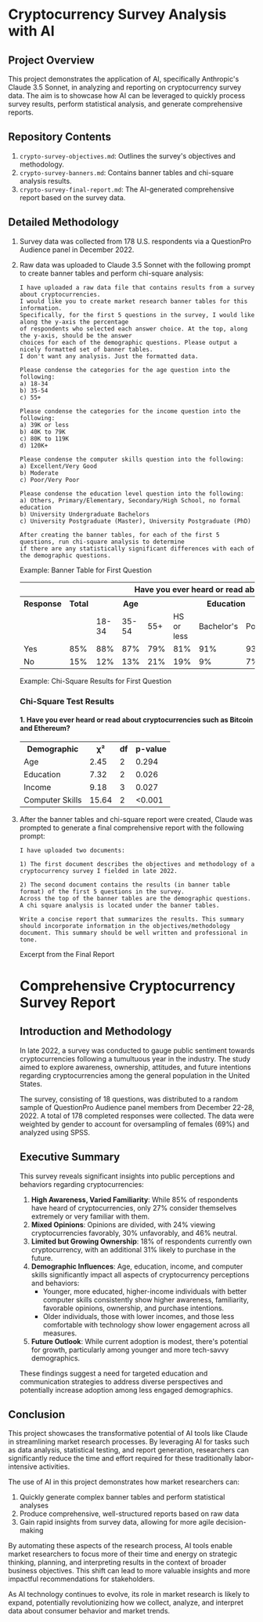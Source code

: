 # Cryptocurrency Survey Analysis with AI

## Project Overview

This project demonstrates the application of AI, specifically Anthropic's Claude 3.5 Sonnet, in analyzing and reporting on cryptocurrency survey data. The aim is to showcase how AI can be leveraged to quickly process survey results, perform statistical analysis, and generate comprehensive reports.

## Repository Contents

1. `crypto-survey-objectives.md`: Outlines the survey's objectives and methodology.
2. `crypto-survey-banners.md`: Contains banner tables and chi-square analysis results.
3. `crypto-survey-final-report.md`: The AI-generated comprehensive report based on the survey data.

## Detailed Methodology

1. Survey data was collected from 178 U.S. respondents via a QuestionPro Audience panel in December 2022.

2. Raw data was uploaded to Claude 3.5 Sonnet with the following prompt to create banner tables and perform chi-square analysis:

   ```
   I have uploaded a raw data file that contains results from a survey about cryptocurrencies.
   I would like you to create market research banner tables for this information.
   Specifically, for the first 5 questions in the survey, I would like along the y-axis the percentage
   of respondents who selected each answer choice. At the top, along the y-axis, should be the answer
   choices for each of the demographic questions. Please output a nicely formatted set of banner tables.
   I don't want any analysis. Just the formatted data. 

   Please condense the categories for the age question into the following: 
   a) 18-34 
   b) 35-54 
   c) 55+

   Please condense the categories for the income question into the following: 
   a) 39K or less 
   b) 40K to 79K 
   c) 80K to 119K 
   d) 120K+ 

   Please condense the computer skills question into the following: 
   a) Excellent/Very Good 
   b) Moderate 
   c) Poor/Very Poor 

   Please condense the education level question into the following: 
   a) Others, Primary/Elementary, Secondary/High School, no formal education
   b) University Undergraduate Bachelors 
   c) University Postgraduate (Master), University Postgraduate (PhD)

   After creating the banner tables, for each of the first 5 questions, run chi-square analysis to determine
   if there are any statistically significant differences with each of the demographic questions.
   ```

   Example: Banner Table for First Question

   <table>
   <tr>
   <th colspan="14">Have you ever heard or read about cryptocurrencies such as Bitcoin and Ethereum?</th>
   </tr>
   <tr>
   <th>Response</th>
   <th>Total</th>
   <th colspan="3">Age</th>
   <th colspan="3">Education</th>
   <th colspan="4">Income</th>
   <th colspan="3">Computer Skills</th>
   </tr>
   <tr>
   <td></td>
   <td></td>
   <td>18-34</td>
   <td>35-54</td>
   <td>55+</td>
   <td>HS or less</td>
   <td>Bachelor's</td>
   <td>Postgrad</td>
   <td>≤$39K</td>
   <td>$40K-$79K</td>
   <td>$80K-$119K</td>
   <td>≥$120K</td>
   <td>Excellent/Very Good</td>
   <td>Moderate</td>
   <td>Poor/Very Poor</td>
   </tr>
   <tr>
   <td>Yes</td>
   <td>85%</td>
   <td>88%</td>
   <td>87%</td>
   <td>79%</td>
   <td>81%</td>
   <td>91%</td>
   <td>93%</td>
   <td>80%</td>
   <td>89%</td>
   <td>93%</td>
   <td>92%</td>
   <td>91%</td>
   <td>82%</td>
   <td>67%</td>
   </tr>
   <tr>
   <td>No</td>
   <td>15%</td>
   <td>12%</td>
   <td>13%</td>
   <td>21%</td>
   <td>19%</td>
   <td>9%</td>
   <td>7%</td>
   <td>20%</td>
   <td>11%</td>
   <td>7%</td>
   <td>8%</td>
   <td>9%</td>
   <td>18%</td>
   <td>33%</td>
   </tr>
   </table>

   Example: Chi-Square Results for First Question

   <h3>Chi-Square Test Results</h3>

   <h4>1. Have you ever heard or read about cryptocurrencies such as Bitcoin and Ethereum?</h4>

   <table>
   <tr><th>Demographic</th><th>χ²</th><th>df</th><th>p-value</th></tr>
   <tr><td>Age</td><td>2.45</td><td>2</td><td>0.294</td></tr>
   <tr><td>Education</td><td>7.32</td><td>2</td><td>0.026</td></tr>
   <tr><td>Income</td><td>9.18</td><td>3</td><td>0.027</td></tr>
   <tr><td>Computer Skills</td><td>15.64</td><td>2</td><td>&lt;0.001</td></tr>
   </table>

3. After the banner tables and chi-square report were created, Claude was prompted to generate a final comprehensive report with the following prompt:

   ```
   I have uploaded two documents:

   1) The first document describes the objectives and methodology of a cryptocurrency survey I fielded in late 2022.

   2) The second document contains the results (in banner table format) of the first 5 questions in the survey.
   Across the top of the banner tables are the demographic questions. A chi square analysis is located under the banner tables. 

   Write a concise report that summarizes the results. This summary should incorporate information in the objectives/methodology
   document. This summary should be well written and professional in tone.
   ```

   Excerpt from the Final Report

   <h1>Comprehensive Cryptocurrency Survey Report</h1>

   <h2>Introduction and Methodology</h2>

   <p>In late 2022, a survey was conducted to gauge public sentiment towards cryptocurrencies following a tumultuous year in the industry. The study aimed to explore awareness, ownership, attitudes, and future intentions regarding cryptocurrencies among the general population in the United States.</p>

   <p>The survey, consisting of 18 questions, was distributed to a random sample of QuestionPro Audience panel members from December 22-28, 2022. A total of 178 completed responses were collected. The data were weighted by gender to account for oversampling of females (69%) and analyzed using SPSS.</p>

   <h2>Executive Summary</h2>

   <p>This survey reveals significant insights into public perceptions and behaviors regarding cryptocurrencies:</p>

   <ol>
   <li><strong>High Awareness, Varied Familiarity</strong>: While 85% of respondents have heard of cryptocurrencies, only 27% consider themselves extremely or very familiar with them.</li>

   <li><strong>Mixed Opinions</strong>: Opinions are divided, with 24% viewing cryptocurrencies favorably, 30% unfavorably, and 46% neutral.</li>

   <li><strong>Limited but Growing Ownership</strong>: 18% of respondents currently own cryptocurrency, with an additional 31% likely to purchase in the future.</li>

   <li><strong>Demographic Influences</strong>: Age, education, income, and computer skills significantly impact all aspects of cryptocurrency perceptions and behaviors:
      <ul>
      <li>Younger, more educated, higher-income individuals with better computer skills consistently show higher awareness, familiarity, favorable opinions, ownership, and purchase intentions.</li>
      <li>Older individuals, those with lower incomes, and those less comfortable with technology show lower engagement across all measures.</li>
      </ul>
   </li>

   <li><strong>Future Outlook</strong>: While current adoption is modest, there's potential for growth, particularly among younger and more tech-savvy demographics.</li>
   </ol>

   <p>These findings suggest a need for targeted education and communication strategies to address diverse perspectives and potentially increase adoption among less engaged demographics.</p>

## Conclusion

This project showcases the transformative potential of AI tools like Claude in streamlining market research processes. By leveraging AI for tasks such as data analysis, statistical testing, and report generation, researchers can significantly reduce the time and effort required for these traditionally labor-intensive activities.

The use of AI in this project demonstrates how market researchers can:

1. Quickly generate complex banner tables and perform statistical analyses
2. Produce comprehensive, well-structured reports based on raw data
3. Gain rapid insights from survey data, allowing for more agile decision-making

By automating these aspects of the research process, AI tools enable market researchers to focus more of their time and energy on strategic thinking, planning, and interpreting results in the context of broader business objectives. This shift can lead to more valuable insights and more impactful recommendations for stakeholders.

As AI technology continues to evolve, its role in market research is likely to expand, potentially revolutionizing how we collect, analyze, and interpret data about consumer behavior and market trends.



